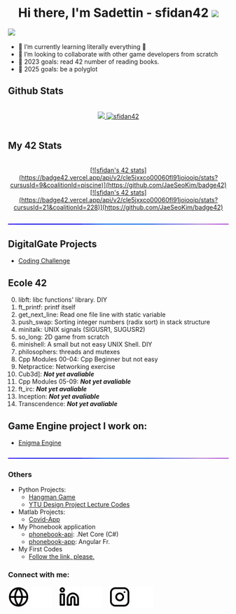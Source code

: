 <h1 align="center"><b>Hi there, I'm Sadettin - sfidan42 </b><img src="https://media.giphy.com/media/hvRJCLFzcasrR4ia7z/giphy.gif" width="35"></h1>

  <a href="https://github.com/DenverCoder1/readme-typing-svg"><img src="https://readme-typing-svg.herokuapp.com?font=Time+New+Roman&color=green&size=23&center=true&vCenter=true&width=600&height=20&lines=1.Self-taught+Game+Developer,;2.Computer+Sciencer,;3.Electronics+and+Communication+Eng.,;4.Active+Learner/Researcher,;5.Violinist,;6.German-Turkish-English+speaker,;Love+to+learn+new+stuffs..<3"></a>

<!--
<p align="center">
  <a href="https://github.com/JaeSeoKim/badge42"><img src="https://badge42.vercel.app/api/v2/cldosd33000540fmzhlm4gw7b/stats?cursusId=21&coalitionId=45" alt="sfidan's 42 stats" /></a>
</p>
-->
- 🌱 I’m currently learning literally everything 🤣
- 👯 I’m looking to collaborate with other game developers from scratch
- 🥅 2023 goals: read 42 number of reading books.
- 🥅 2025 goals: be a polyglot

## Github Stats
<br>
  <div align="center">
    <a href="https://github.com/sfidan42/">
      <img src="https://github-readme-stats.vercel.app/api?username=sfidan42&include_all_commits=true&count_private=true&show_icons=true&line_height=20&title_color=7A7ADB&icon_color=2234AE&text_color=D3D3D3&bg_color=0,000000,130F40" width="450"/>
  <img src="https://github-readme-stats.vercel.app/api/top-langs?username=sfidan42&show_icons=true&locale=en&layout=compact&line_height=20&title_color=7A7ADB&icon_color=2234AE&text_color=D3D3D3&bg_color=0,000000,130F40" width="375"  alt="sfidan42"/>
    </a>
  </div>
 <br>
 
 ## My 42 Stats
<br>
  <div align="center">
    <a href="https://github.com/sfidan42/">
      [![sfidan's 42 stats](https://badge42.vercel.app/api/v2/cle5jxxco00060fl91joiooip/stats?cursusId=9&coalitionId=piscine)](https://github.com/JaeSeoKim/badge42)
      [![sfidan's 42 stats](https://badge42.vercel.app/api/v2/cle5jxxco00060fl91joiooip/stats?cursusId=21&coalitionId=228)](https://github.com/JaeSeoKim/badge42)
    </a>
  </div>
 <br>


<img src="https://github.com/AnderMendoza/AnderMendoza/raw/main/assets/line-neon.gif" width="100%" height="2px">

## DigitalGate Projects
- [Coding Challenge](https://github.com/sfidan42/Holy_DigitalGate_Project)

## Ecole 42
0) libft: libc functions' library. DIY
1) ft_printf: printf itself
2) get_next_line: Read one file line with static variable
3) push_swap: Sorting integer numbers (radix sort) in stack structure
4) minitalk: UNIX signals (SIGUSR1, SUGUSR2)
5) so_long: 2D game from scratch
6) minishell: A small but not easy UNIX Shell. DIY
7) philosophers: threads and mutexes
8) Cpp Modules 00-04: Cpp Beginner but not easy
9) Netpractice: Networking exercise
10) Cub3d]: ***Not yet avaliable***
11) Cpp Modules 05-09: ***Not yet avaliable***
12) ft_irc: ***Not yet avaliable***
13) Inception: ***Not yet avaliable***
14) Transcendence: ***Not yet avaliable***

## Game Engine project I work on:
- [Enigma Engine](https://github.com/sfidan42/AEngine)

<img src="https://github.com/AnderMendoza/AnderMendoza/raw/main/assets/line-neon.gif" width="100%" height="2px">

### Others
- Python Projects:
    - [Hangman Game](https://github.com/sfidan42/Hangman-Game)
    - [YTU Design Project Lecture Codes](https://github.com/sfidan42/YTU_ImgProc1)
- Matlab Projects:
    - [Covid-App](https://github.com/sfidan42/Covid-19-Visualizer)
- My Phonebook application
    - [phonebook-api](https://github.com/sfidan42/Phonebook-API): .Net Core (C#)
    - [phonebook-app](https://github.com/sfidan42/Phonebook-APP): Angular Fr.
- My First Codes
     - [Follow the link, please.](https://github.com/sfidan42/codes)

### Connect with me:

[![website](./img/globe-light.svg)](website_link_here!!!!)
[![website](./img/globe-dark.svg)](website_link_here!!!!)
&nbsp;&nbsp;
[![website](./img/linkedin-light.svg)](https://www.linkedin.com/in/sadettin-fidan-2313791a3/)
[![website](./img/linkedin-dark.svg)](https://www.linkedin.com/in/sadettin-fidan-2313791a3/)
&nbsp;&nbsp;
[![website](./img/instagram-light.svg)](https://www.instagram.com/sadettin_00_f/)
[![website](./img/instagram-dark.svg)](https://www.instagram.com/sadettin_00_f/)
